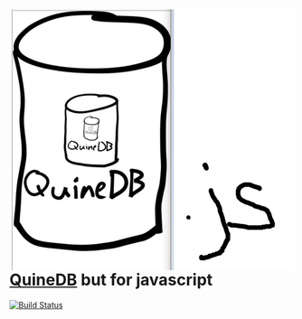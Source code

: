 <img src="logo2.png" title="logo" align="right" />

# [QuineDB](https://github.com/gfredericks/quinedb) but for javascript

[![Build Status](https://travis-ci.org/kolodny/quine-db.js.svg?branch=master)](https://travis-ci.org/kolodny/quine-db.js)
